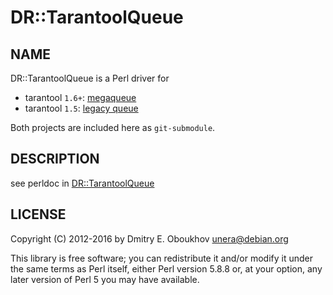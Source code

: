 # DR::TarantoolQueue

## NAME

DR::TarantoolQueue is a Perl driver for

- tarantool `1.6+`: [megaqueue](https://github.com/dr-co/tarantool-megaqueue)
- tarantool `1.5`: [legacy queue](https://github.com/dr-co/tarantool-lts-queue)


Both projects are included here as `git-submodule`.

## DESCRIPTION

see perldoc in [DR::TarantoolQueue](https://github.com/dr-co/tarantool-queue/blob/master/lib/DR/TarantoolQueue.pm)

## LICENSE

Copyright (C) 2012-2016 by Dmitry E. Oboukhov <unera@debian.org>
 
This library is free software; you can redistribute it and/or modify
it under the same terms as Perl itself, either Perl version 5.8.8 or,
at your option, any later version of Perl 5 you may have available.

